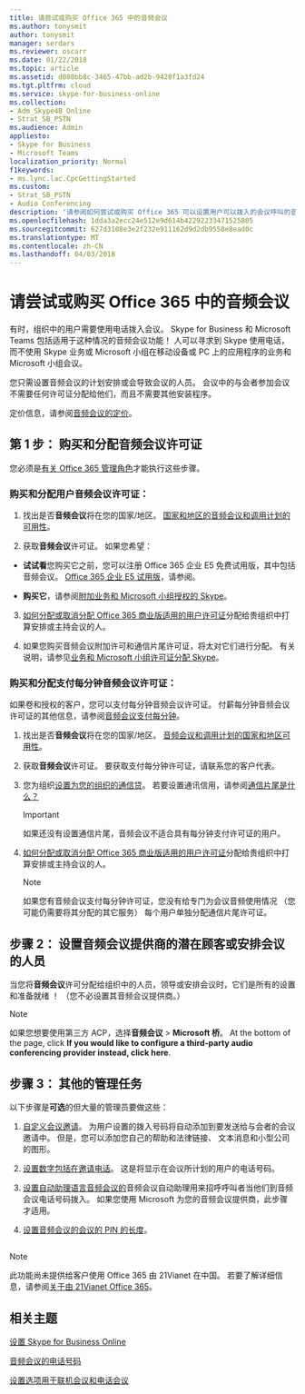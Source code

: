 ```yaml
---
title: 请尝试或购买 Office 365 中的音频会议
ms.author: tonysmit
author: tonysmit
manager: serdars
ms.reviewer: oscarr
ms.date: 01/22/2018
ms.topic: article
ms.assetid: d080bb8c-3465-47bb-ad2b-9428f1a3fd24
ms.tgt.pltfrm: cloud
ms.service: skype-for-business-online
ms.collection:
- Adm_Skype4B_Online
- Strat_SB_PSTN
ms.audience: Admin
appliesto:
- Skype for Business
- Microsoft Teams
localization_priority: Normal
f1keywords:
- ms.lync.lac.CpcGettingStarted
ms.custom:
- Strat_SB_PSTN
- Audio Conferencing
description: '请参阅如何尝试或购买 Office 365 可以设置用户可以拨入的会议呼叫的音频会议 （PSTN 会议） 许可证。 '
ms.openlocfilehash: 1dda3a2ecc24e512e9d614b42292233471525805
ms.sourcegitcommit: 627d3108e3e2f232e911162d9d2db9558e8ead0c
ms.translationtype: MT
ms.contentlocale: zh-CN
ms.lasthandoff: 04/03/2018
---
```

# <a name="try-or-purchase-audio-conferencing-in-office-365"></a>请尝试或购买 Office 365 中的音频会议

有时，组织中的用户需要使用电话拨入会议。 Skype for Business 和 Microsoft Teams 包括适用于这种情况的音频会议功能！ 人可以寻求到 Skype 使用电话，而不使用 Skype 业务或 Microsoft 小组在移动设备或 PC 上的应用程序的业务和 Microsoft 小组会议。 
  
您只需设置音频会议的计划安排或会导致会议的人员。 会议中的与会者参加会议不需要任何许可证分配给他们，而且不需要其他安装程序。 
  
定价信息，请参阅[音频会议的定价](https://products.office.com/en-us/skype-for-business/audio-conferencing#Requirements)。
  
## <a name="step-1-buy-and-assign-audio-conferencing-licenses"></a>第 1 步： 购买和分配音频会议许可证

您必须是[有关 Office 365 管理角色](http://support.office.com/article/da585eea-f576-4f55-a1e0-87090b6aaa9d)才能执行这些步骤。
  
### <a name="to-buy-and-assign-user-audio-conferencing-licenses"></a>购买和分配用户音频会议许可证：

1. 找出是否**音频会议**将在您的国家/地区。 [国家和地区的音频会议和调用计划的可用性](../country-and-region-availability-for-audio-conferencing-and-calling-plans/country-and-region-availability-for-audio-conferencing-and-calling-plans.md)。 
    
2. 获取**音频会议**许可证。 如果您希望：
    
  - **试试看**您购买它之前，您可以注册 Office 365 企业 E5 免费试用版，其中包括音频会议。 [Office 365 企业 E5 试用版](https://portal.office.com/Signup?OfferId=101bde18-5ffb-4d79-a47b-f5b2c62525b3)，请参阅。
    
  - **购买它**，请参阅[附加业务和 Microsoft 小组授权的 Skype](../skype-for-business-and-microsoft-teams-add-on-licensing/skype-for-business-and-microsoft-teams-add-on-licensing.md)。
    
3. [如何分配或取消分配 Office 365 商业版适用的用户许可证](http://support.office.com/article//997596b5-4173-4627-b915-36abac6786dc)分配给贵组织中打算安排或主持会议的人。
    
4. 如果您购买音频会议附加许可和通信片尾许可证，将太对它们进行分配。 有关说明，请参见[业务和 Microsoft 小组许可证分配 Skype](../skype-for-business-and-microsoft-teams-add-on-licensing/assign-skype-for-business-and-microsoft-teams-licenses.md)。
    
### <a name="to-buy-and-assign-pay-per-minute-audio-conferencing-licenses"></a>购买和分配支付每分钟音频会议许可证：

如果卷和授权的客户，您可以支付每分钟音频会议许可证。 付薪每分钟音频会议许可证的其他信息，请参阅[音频会议支付每分钟](../skype-for-business-and-microsoft-teams-add-on-licensing/audio-conferencing-pay-per-minute.md)。 
  
1. 找出是否**音频会议**将在您的国家/地区。 [音频会议和调用计划的国家和地区可用性](../country-and-region-availability-for-audio-conferencing-and-calling-plans/country-and-region-availability-for-audio-conferencing-and-calling-plans.md)。 
    
2. 获取**音频会议**许可证。 要获取支付每分钟许可证，请联系您的客户代表。
    
3. 您为组织[设置为您的组织的通信贷](../skype-for-business-and-microsoft-teams-add-on-licensing/set-up-communications-credits-for-your-organization.md)。 若要设置通讯信用，请参阅[通信片尾是什么？](../skype-for-business-and-microsoft-teams-add-on-licensing/what-are-communications-credits.md)
    
    > [!IMPORTANT]
    > 如果还没有设置通信片尾，音频会议不适合具有每分钟支付许可证的用户。 
  
4. [如何分配或取消分配 Office 365 商业版适用的用户许可证](http://support.office.com/article/997596b5-4173-4627-b915-36abac6786dc)分配给贵组织中打算安排或主持会议的人。
    
    > [!NOTE]
    > 如果您有音频会议支付每分钟许可证，您没有给专门为会议音频使用情况 （您可能仍需要将其分配的其它服务） 每个用户单独分配通信片尾许可证。 
  
## <a name="step-2-set-the-audio-conferencing-provider-for-people-who-lead-or-schedule-meetings"></a>步骤 2： 设置音频会议提供商的潜在顾客或安排会议的人员

当您将**音频会议**许可分配给组织中的人员，领导或安排会议时，它们是所有的设置和准备就绪 ！ （您不必设置其音频会议提供商。） 
  
> [!NOTE]
> 如果您想要使用第三方 ACP，选择**音频会议** > **Microsoft 桥**。 At the bottom of the page, click **If you would like to configure a third-party audio conferencing provider instead, click here**. 
  
## <a name="step-3-other-admin-tasks"></a>步骤 3： 其他的管理任务

以下步骤是**可选**的但大量的管理员要做这些：
  
1. [自定义会议邀请](../set-up-skype-for-business-online/customize-meeting-invitations.md)。 为用户设置的拨入号码将自动添加到要发送给与会者的会议邀请中。 但是，您可以添加您自己的帮助和法律链接、 文本消息和小型公司的图形。
    
2. [设置数字包括在邀请电话](set-the-phone-numbers-included-on-invites.md)。 这是将显示在会议所计划的用户的电话号码。
    
3. [设置自动助理语言音频会议的](set-auto-attendant-languages-for-audio-conferencing.md)音频会议自动助理用来招呼呼叫者当他们到音频会议电话号码拨入。 如果您使用 Microsoft 为您的音频会议提供商，此步骤才适用。
    
4. [设置音频会议的会议的 PIN 的长度](set-the-pin-length-for-audio-conferencing-meetings.md)。
    
## 

> [!NOTE]
> 此功能尚未提供给客户使用 Office 365 由 21Vianet 在中国。 若要了解详细信息，请参阅[关于由 21Vianet Office 365](http://support.office.com/article/A8AB5061-3346-4DA0-BB7C-5260822B53AE)。 
  
## <a name="related-topics"></a>相关主题

[设置 Skype for Business Online](../set-up-skype-for-business-online/set-up-skype-for-business-online.md)
  
[音频会议的电话号码](phone-numbers-for-audio-conferencing.md)
  
[设置选项用于联机会议和电话会议](http://support.office.com/article/DCD1CA39-0C1F-466C-9573-F04138FEF5E2)
